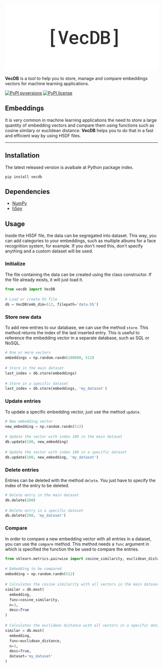 <p align="center">
  <img src="VecDB.svg">
</p>

**VecDB** is a tool to help you to store, manage and compare embeddings vectors for machine learning applications.

[![PyPI pyversions](https://img.shields.io/pypi/pyversions/vecdb.svg)](https://pypi.python.org/pypi/vecdb/) [![PyPI license](https://img.shields.io/pypi/l/vecdb.svg)](https://pypi.python.org/pypi/vecdb/)

## Embeddings

It is very common in machine learning applications the need to store a large quantity of embedding vectors and compare them using functions such as cosine similary or euclidean distance. **VecDB** helps you to do that in a fast and efficient way by using H5DF files.

---
## Installation
The latest released version is avaibale at Python package index.
```
pip install vecdb
```

## Dependencies
- [NumPy](https://www.numpy.org/)
- [h5py](https://www.h5py.org/)

## Usage
Inside the H5DF file, the data can be segregated into dataset. This way, you can add categories to your embeddings, such as multiple albums for a face recognition system, for example. If you don't need this, don't specify anything and a custom dataset will be used.

### Initialize
The file containing the data can be created using the class constructor. If the file already exists, it will just load it.

```python
from vecdb import VecDB

# Load or create h5 file
db = VecDB(emb_dim=512, filepath='data.h5')
```

### Store new data
To add new entries to our database, we can use the method `store`. This method returns the index of the last inserted entry. This is useful to reference the embedding vector in a separate database, such as SQL or NoSQL.

```python
# One or more vectors
embeddings = np.random.randn(100000, 512)

# Store in the main dataset
last_index = db.store(embeddings)

# Store in a specific dataset
last_index = db.store(embeddings, 'my_dataset')
```

### Update entries
To update a specific embedding vector, just use the method `update`.

```python
# New embedding vector
new_embedding = np.random.randn(512)

# Update the vector with index 100 in the main dataset
db.update(100, new_embedding)

# Update the vector with index 100 in a specific dataset
db.update(100, new_embedding, 'my_dataset')
```

### Delete entries
Entries can be deleted with the method `delete`. You just have to specify the index of the entry to be deleted.

```python
# Delete entry in the main dataset
db.delete(200)

# Delete entry in a specific dataset
db.delete(200, 'my_dataset')
```

### Compare
In order to compare a new embedding vector with all entries in a dataset, you can use the `compare` method. This method needs a `func` argument in which is specified the function the be used to compare the entries.

```python
from sklearn.metrics.pairwise import cosine_similarity, euclidean_distance

# Embedding to be compared
embedding = np.random.randn(512)

# Calculates the cosine similarity with all vectors in the main dataset
similar = db.most(
  embedding,
  func=cosine_similarity,
  n=3,
  desc=True
)

# Calculates the euclidean distance with all vectors in a specific dataset
similar = db.most(
  embedding,
  func=euclidean_distance,
  n=3,
  desc=True,
  dataset='my_dataset'
)
```
